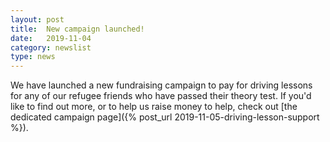 ```yaml
---
layout: post
title:  New campaign launched!
date:   2019-11-04
category: newslist
type: news
---
```


We have launched a new fundraising campaign to pay for driving lessons for any of our refugee friends who have passed their theory test. If you'd like to find out more, or to help us raise money to help, check out [the dedicated campaign page]({% post_url 2019-11-05-driving-lesson-support %}).

